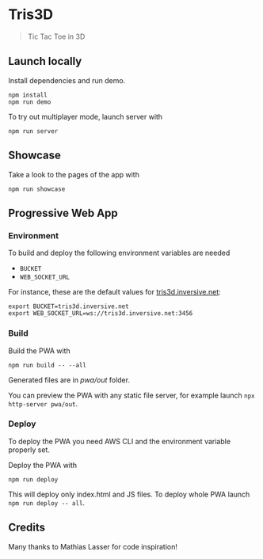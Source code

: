 # Tris3D

> Tic Tac Toe in 3D

## Launch locally

Install dependencies and run demo.

```shell
npm install
npm run demo
```

To try out multiplayer mode, launch server with

```shell
npm run server
```

## Showcase

Take a look to the pages of the app with

```shell
npm run showcase
```

## Progressive Web App

### Environment

To build and deploy the following environment variables are needed

- `BUCKET`
- `WEB_SOCKET_URL`

For instance, these are the default values for [tris3d.inversive.net](https://tris3d.inversive.net):

```shell
export BUCKET=tris3d.inversive.net
export WEB_SOCKET_URL=ws://tris3d.inversive.net:3456
```

### Build

Build the PWA with

```shell
npm run build -- --all
```

Generated files are in _pwa/out_ folder.

You can preview the PWA with any static file server, for example launch `npx http-server pwa/out`.

### Deploy

To deploy the PWA you need AWS CLI and the environment variable properly set.

Deploy the PWA with

```shell
npm run deploy
```

This will deploy only index.html and JS files.
To deploy whole PWA launch `npm run deploy -- all`.

## Credits

Many thanks to Mathias Lasser for code inspiration!

